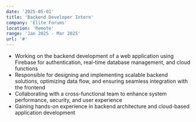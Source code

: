 ```yaml
---
date: '2025-05-01'
title: 'Backend Developer Intern'
company: 'Elite Forums'
location: 'Remote'
range: 'Jan 2025 - Mar 2025'
url: '#'
---
```


- Working on the backend development of a web application using Firebase for authentication, real-time database management, and cloud functions
- Responsible for designing and implementing scalable backend solutions, optimizing data flow, and ensuring seamless integration with the frontend
- Collaborating with a cross-functional team to enhance system performance, security, and user experience
- Gaining hands-on experience in backend architecture and cloud-based application development
